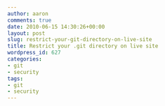 ```yaml
---
author: aaron
comments: true
date: 2010-06-15 14:30:26+00:00
layout: post
slug: restrict-your-git-directory-on-live-site
title: Restrict your .git directory on live site
wordpress_id: 627
categories:
- git
- security
tags:
- git
- security
---
```


